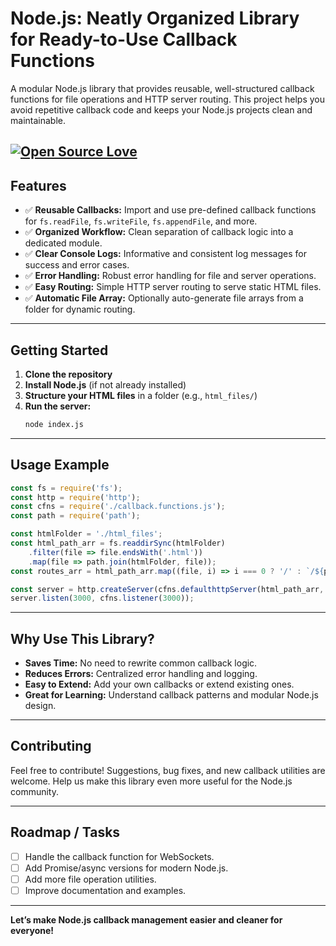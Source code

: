 # Node.js: Neatly Organized Library for Ready-to-Use Callback Functions

A modular Node.js library that provides reusable, well-structured callback functions for file operations and HTTP server routing. This project helps you avoid repetitive callback code and keeps your Node.js projects clean and maintainable.

[![Open Source Love](https://badges.frapsoft.com/os/v1/open-source.png?v=103)](https://github.com/ellerbrock/open-source-badges/)
---

## Features

- ✅ **Reusable Callbacks:** Import and use pre-defined callback functions for `fs.readFile`, `fs.writeFile`, `fs.appendFile`, and more.
- ✅ **Organized Workflow:** Clean separation of callback logic into a dedicated module.
- ✅ **Clear Console Logs:** Informative and consistent log messages for success and error cases.
- ✅ **Error Handling:** Robust error handling for file and server operations.
- ✅ **Easy Routing:** Simple HTTP server routing to serve static HTML files.
- ✅ **Automatic File Array:** Optionally auto-generate file arrays from a folder for dynamic routing.

---

## Getting Started

1. **Clone the repository**
2. **Install Node.js** (if not already installed)
3. **Structure your HTML files** in a folder (e.g., `html_files/`)
4. **Run the server:**
    ```bash
    node index.js
    ```

---

## Usage Example

```javascript
const fs = require('fs');
const http = require('http');
const cfns = require('./callback.functions.js');
const path = require('path');

const htmlFolder = './html_files';
const html_path_arr = fs.readdirSync(htmlFolder)
    .filter(file => file.endsWith('.html'))
    .map(file => path.join(htmlFolder, file));
const routes_arr = html_path_arr.map((file, i) => i === 0 ? '/' : `/${path.parse(file).name}`);

const server = http.createServer(cfns.defaulthttpServer(html_path_arr, routes_arr));
server.listen(3000, cfns.listener(3000));
```

---

## Why Use This Library?

- **Saves Time:** No need to rewrite common callback logic.
- **Reduces Errors:** Centralized error handling and logging.
- **Easy to Extend:** Add your own callbacks or extend existing ones.
- **Great for Learning:** Understand callback patterns and modular Node.js design.

---

## Contributing

Feel free to contribute! Suggestions, bug fixes, and new callback utilities are welcome. Help us make this library even more useful for the Node.js community.

---

## Roadmap / Tasks

- [ ] Handle the callback function for WebSockets.
- [ ] Add Promise/async versions for modern Node.js.
- [ ] Add more file operation utilities.
- [ ] Improve documentation and examples.

---

**Let’s make Node.js callback management easier and cleaner for everyone!**
